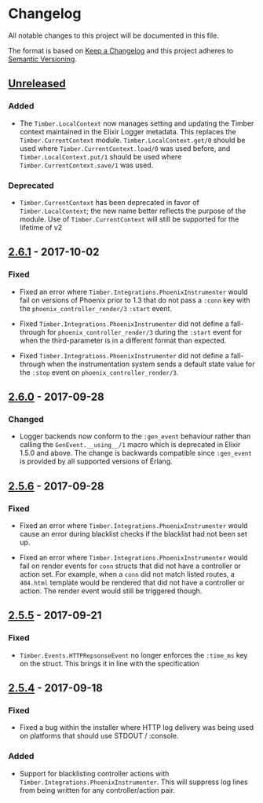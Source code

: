 # Changelog

All notable changes to this project will be documented in this file.

The format is based on [Keep a Changelog](http://keepachangelog.com/en/1.0.0/)
and this project adheres to [Semantic Versioning](http://semver.org/spec/v2.0.0.html).

## [Unreleased]

### Added

  - The `Timber.LocalContext` now manages setting and updating the Timber context
    maintained in the Elixir Logger metadata. This replaces the `Timber.CurrentContext`
    module. `Timber.LocalContext.get/0` should be used where
    `Timber.CurrentContext.load/0` was used before, and `Timber.LocalContext.put/1`
    should be used where `Timber.CurrentContext.save/1` was used.

### Deprecated

  - `Timber.CurrentContext` has been deprecated in favor of `Timber.LocalContext`;
    the new name better reflects the purpose of the module. Use of
    `Timber.CurrentContext` will still be supported for the lifetime of v2

## [2.6.1] - 2017-10-02

### Fixed

  - Fixed an error where `Timber.Integrations.PhoenixInstrumenter` would fail
    on versions of Phoenix prior to 1.3 that do not pass a `:conn` key with the
    `phoenix_controller_render/3` `:start` event.

  - Fixed `Timber.Integrations.PhoenixInstrumenter` did not define a
    fall-through for `phoenix_controller_render/3` during the `:start` event for
    when the third-parameter is in a different format than expected.

  - Fixed `Timber.Integrations.PhoenixInstrumenter` did not define a
    fall-through when the instrumentation system sends a default state value for
    the `:stop` event on `phoenix_controller_render/3`.

## [2.6.0] - 2017-09-28

### Changed

  - Logger backends now conform to the `:gen_event` behaviour rather than calling
    the `GenEvent.__using__/1` macro which is deprecated in Elixir 1.5.0 and
    above. The change is backwards compatible since `:gen_event` is provided by
    all supported versions of Erlang.

## [2.5.6] - 2017-09-28

### Fixed

  - Fixed an error where `Timber.Integrations.PhoenixInstrumenter` would cause
    an error during blacklist checks if the blacklist had not been set up.

  - Fixed an error where `Timber.Integrations.PhoenixInstrumenter` would fail on render
    events for `conn` structs that did not have a controller or action set. For
    example, when a `conn` did not match listed routes, a `404.html` template
    would be rendered that did not have a controller or action. The render event
    would still be triggered though.

## [2.5.5] - 2017-09-21

### Fixed

  - `Timber.Events.HTTPRepsonseEvent` no longer enforces the `:time_ms` key on
    the struct. This brings it in line with the specification

## [2.5.4] - 2017-09-18

### Fixed

  - Fixed a bug within the installer where HTTP log delivery was being used on platforms that
    should use STDOUT / :console.

### Added

  - Support for blacklisting controller actions with
    `Timber.Integrations.PhoenixInstrumenter`. This will suppress log lines
    from being written for any controller/action pair.

[Unreleased]: https://github.com/timberio/timber-elixir/compare/v2.6.1...HEAD
[2.6.1]: https://github.com/timberio/timber-elixir/compare/v2.6.0...v2.6.1
[2.6.0]: https://github.com/timberio/timber-elixir/compare/v2.5.6...v2.6.0
[2.5.6]: https://github.com/timberio/timber-elixir/compare/v2.5.5...v2.5.6
[2.5.5]: https://github.com/timberio/timber-elixir/compare/v2.5.4...v2.5.5
[2.5.4]: https://github.com/timberio/timber-elixir/compare/v2.5.3...v2.5.4
